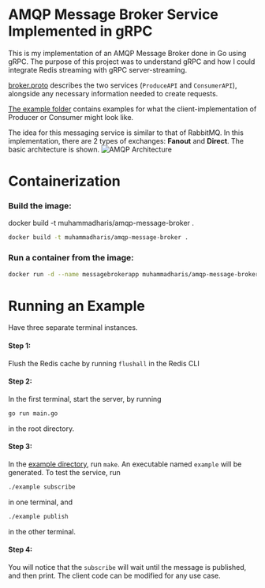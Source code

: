 # AMQP Message Broker Service Implemented in gRPC

This is my implementation of an AMQP Message Broker done in Go using gRPC. The purpose of this project was to understand gRPC and how I could integrate Redis streaming with gRPC server-streaming.

[broker.proto](/protos/broker/broker.proto) describes the two services (`ProduceAPI` and `ConsumerAPI`), alongside any necessary information needed to create requests.

[The example folder](/example/) contains examples for what the client-implementation of Producer or Consumer might look like.

The idea for this messaging service is similar to that of RabbitMQ. In this implementation, there are 2 types of exchanges: **Fanout** and **Direct**. The basic architecture is shown.
![AMQP Architecture](https://callistaenterprise.se/assets/blogg/goblog/part9-rabbitmq-exchange.png)

# Containerization
### Build the image:
docker build -t muhammadharis/amqp-message-broker .
```bash
docker build -t muhammadharis/amqp-message-broker .
```

### Run a container from the image:
```bash
docker run -d --name messagebrokerapp muhammadharis/amqp-message-broker
```

# Running an Example
Have three separate terminal instances. 
#### Step 1:
Flush the Redis cache by running `flushall` in the Redis CLI

#### Step 2:
In the first terminal, start the server, by running
```bash
go run main.go
``` 
in the root directory.

#### Step 3:
In the [example directory](/example/), run `make`. An executable named `example` will be generated. To test the service, run
```bash
./example subscribe
```
in one terminal, and 
```bash
./example publish
```
in the other terminal. 

#### Step 4:
You will notice that the `subscribe` will wait until the message is published, and then print. The client code can be modified for any use case.
